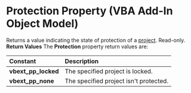 
# Protection Property (VBA Add-In Object Model)



Returns a value indicating the state of protection of a [project](b8bdf64f-5920-1ae9-16d0-b26d09524a30.md). Read-only.
 **Return Values**
The  **Protection** property return values are:


|**Constant**|**Description**|
|:-----|:-----|
|**vbext_pp_locked**|The specified project is locked.|
|**vbext_pp_none**|The specified project isn't protected.|
